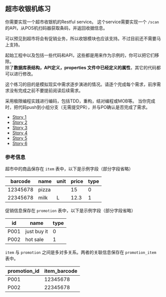 超市收银机练习
---

你需要实现一个超市收银机的Restful service。
这个service需要实现一个 `/scan` 的API，从POS机扫码器获取条码，并返回收据信息。

可以预见到超市将会有促销业务，所以收银模块也应该支持。不过目前还不需要马上支持。

起始工程中以及包括一些代码和API，这些都是用来作为示例的，你可以把它们移除。\
除了**数据库表结构，API定义，properties 文件中已经定义的属性**，其它的代码都可以进行修改。

这个练习的目的是模拟现实中需求逐步演进的情况。请逐个完成每个需求，前序需求没有完成之前不要提前阅读后续需求。

采用极限编程实践进行编码，包括TDD，重构，结对编程或MOB等。
当你完成时，把代码push到小组分支（无需提交PR），并与PO确认是否完成了需求。

- [Story 1](./story1.md)
- [Story 2](./story2.md)
- [Story 3](./story3.md)
- [Story 4](./story4.md)
- [Story 5](./story5.md)
- [Story 6](./story6.md)

### 参考信息
超市中的商品保存在 `item` 表中，以下是示例字段（部分字段省略）

 barcode  | name | unit | price | type 
  ---     |  --- | ---  |  ---  | ---
 12345678 | pizza|      |  15   |  0
 22345678 | milk |  L   |  12.3 |  1 

促销信息保存在 `promotion` 表中，以下是示例字段（部分字段省略）

 id   |     name    | type
 ---  |     ---     | ---  
 P001 | just buy it | 0
 P002 | hot sale    | 1

`item` 与 `promotion` 之间是多对多关系。两者的关联信息保存在 `promotion_item` 表中。

promotion_id | item_barcode    
---  |   ---     
P001 | 12345678
P002 | 22345678

